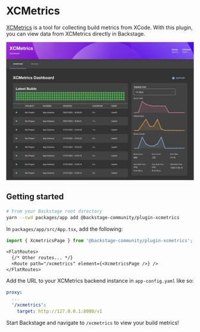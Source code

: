 # XCMetrics

[XCMetrics](https://xcmetrics.io) is a tool for collecting build metrics from XCode.
With this plugin, you can view data from XCMetrics directly in Backstage.

![XCMetrics-overview](./docs/XCMetrics-overview.png)

## Getting started

```bash
# From your Backstage root directory
yarn --cwd packages/app add @backstage-community/plugin-xcmetrics
```

In `packages/app/src/App.tsx`, add the following:

```ts
import { XcmetricsPage } from '@backstage-community/plugin-xcmetrics';
```

```tsx
<FlatRoutes>
  {/* Other routes... */}
  <Route path="/xcmetrics" element={<XcmetricsPage />} />
</FlatRoutes>
```

Add the URL to your XCMetrics backend instance in `app-config.yaml` like so:

```yaml
proxy:
  ...
  '/xcmetrics':
    target: http://127.0.0.1:8080/v1
```

Start Backstage and navigate to `/xcmetrics` to view your build metrics!
